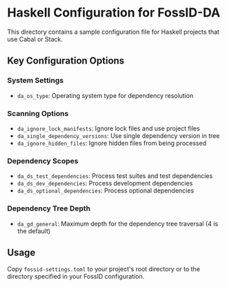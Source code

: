 # Haskell Configuration for FossID-DA

This directory contains a sample configuration file for Haskell projects that use Cabal or Stack.

## Key Configuration Options

### System Settings
- `da_os_type`: Operating system type for dependency resolution

### Scanning Options
- `da_ignore_lock_manifests`: Ignore lock files and use project files
- `da_single_dependency_versions`: Use single dependency version in tree
- `da_ignore_hidden_files`: Ignore hidden files from being processed

### Dependency Scopes
- `da_ds_test_dependencies`: Process test suites and test dependencies
- `da_ds_dev_dependencies`: Process development dependencies
- `da_ds_optional_dependencies`: Process optional dependencies

### Dependency Tree Depth
- `da_gd_general`: Maximum depth for the dependency tree traversal (4 is the default)

## Usage
Copy `fossid-settings.toml` to your project's root directory or to the directory specified in your FossID configuration. 